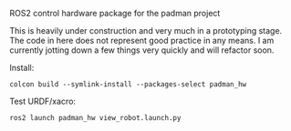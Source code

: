 ROS2 control hardware package for the padman project

This is heavily under construction and very much in a prototyping stage. The code in here does not represent good practice in any means. I am currently jotting down a few things very quickly and will refactor soon.

Install:

```
colcon build --symlink-install --packages-select padman_hw
```


Test URDF/xacro:

```
ros2 launch padman_hw view_robot.launch.py
```
